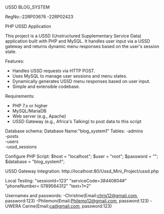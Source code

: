 USSD BLOG_SYSTEM

RegNo:-22RP03676
      -22RP02423

PHP USSD Application

This project is a USSD (Unstructured Supplementary Service Data) application built with PHP and MySQL. It handles user input via a USSD gateway and returns dynamic menu responses based on the user's session state.

 Features:

- Handles USSD requests via HTTP POST.
- Uses MySQL to manage user sessions and menu states.
- Dynamically generates USSD menu responses based on user input.
- Simple and extensible codebase.

 Requirements:

- PHP 7.x or higher
- MySQL/MariaDB
- Web server (e.g., Apache)
- USSD Gateway (e.g., Africa's Talking) to post data to this script

Database schema:
Database Name:"blog_system1"
Tables:
 -admins                                                                              
 -posts                                
 -users                  
 -ussd_sessions 

Configure PHP Script:
$host = "localhost";
$user = "root";
$password = "";
$database = "blog_system1";

USSD Gateway Integration:
http://localhost:80/Ussd_Mini_Project/ussd.php

Local Testing:
"sessionId=123" 
"serviceCode=*384*40804#" 
"phoneNumber= 0789564312" 
"text=1*2"


Usernames and passwords:
 -Christine(Email:chris12@gmail.com, password:123)
 -Philemon(Email:Philemo12@gmail.com, password:123)
 -UWERA Carine(Email:ca@gmail.com, password:123)
   
   


   
   
